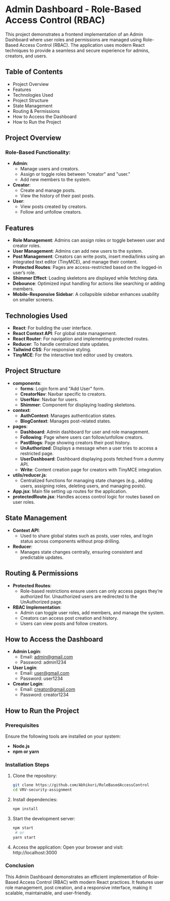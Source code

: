 # Admin Dashboard - Role-Based Access Control (RBAC)

This project demonstrates a frontend implementation of an Admin Dashboard where user roles and permissions are managed using Role-Based Access Control (RBAC). The application uses modern React techniques to provide a seamless and secure experience for admins, creators, and users.

## Table of Contents
- Project Overview
- Features
- Technologies Used
- Project Structure
- State Management
- Routing & Permissions
- How to Access the Dashboard
- How to Run the Project

## Project Overview

### Role-Based Functionality:
- **Admin**:
  - Manage users and creators.
  - Assign or toggle roles between "creator" and "user."
  - Add new members to the system.
- **Creator**:
  - Create and manage posts.
  - View the history of their past posts.
- **User**:
  - View posts created by creators.
  - Follow and unfollow creators.

## Features
- **Role Management**: Admins can assign roles or toggle between user and creator roles.
- **User Management**: Admins can add new users to the system.
- **Post Management**: Creators can write posts, insert media/links using an integrated text editor (TinyMCE), and manage their content.
- **Protected Routes**: Pages are access-restricted based on the logged-in user’s role.
- **Shimmer Effect**: Loading skeletons are displayed while fetching data.
- **Debounce**: Optimized input handling for actions like searching or adding members.
- **Mobile-Responsive Sidebar**: A collapsible sidebar enhances usability on smaller screens.

## Technologies Used
- **React**: For building the user interface.
- **React Context API**: For global state management.
- **React Router**: For navigation and implementing protected routes.
- **Reducer**: To handle centralized state updates.
- **Tailwind CSS**: For responsive styling.
- **TinyMCE**: For the interactive text editor used by creators.

## Project Structure
- **components**:
  - **forms**: Login form and "Add User" form.
  - **CreatorNav**: Navbar specific to creators.
  - **UserNav**: Navbar for users.
  - **Shimmer**: Component for displaying loading skeletons.
- **context**:
  - **AuthContext**: Manages authentication states.
  - **BlogContext**: Manages post-related states.
- **pages**:
  - **Dashboard**: Admin dashboard for user and role management.
  - **Following**: Page where users can follow/unfollow creators.
  - **PastBlogs**: Page showing creators their post history.
  - **UnAuthorized**: Displays a message when a user tries to access a restricted page.
  - **UserDashboard**: Dashboard displaying posts fetched from a dummy API.
  - **Write**: Content creation page for creators with TinyMCE integration.
- **utils/reducer.js**:
  - Centralized functions for managing state changes (e.g., adding users, assigning roles, deleting users, and managing posts).
- **App.jsx**: Main file setting up routes for the application.
- **protectedRoute.jsx**: Handles access control logic for routes based on user roles.

## State Management
- **Context API**:
  - Used to share global states such as posts, user roles, and login status across components without prop drilling.
- **Reducer**:
  - Manages state changes centrally, ensuring consistent and predictable updates.

## Routing & Permissions
- **Protected Routes**:
  - Role-based restrictions ensure users can only access pages they’re authorized for. Unauthorized users are redirected to the UnAuthorized page.
- **RBAC Implementation**:
  - Admin can toggle user roles, add members, and manage the system.
  - Creators can access post creation and history.
  - Users can view posts and follow creators.

## How to Access the Dashboard
- **Admin Login**:
  - Email: admin@gmail.com
  - Password: admin1234
- **User Login**:
  - Email: user@gmail.com
  - Password: user1234
- **Creator Login**:
  - Email: creator@gmail.com
  - Password: creator1234

## How to Run the Project

### Prerequisites
Ensure the following tools are installed on your system:
- **Node.js**
- **npm or yarn**

### Installation Steps
1. Clone the repository:
   ```bash
   git clone https://github.com/Abhikori/RoleBasedAccessControl  
   cd VRV-security-assignment  
2. Install dependencies:
   ```bash
   npm install
   ```
3. Start the development server:
   ```bash
   npm start  
    # or  
   yarn start 
   ``` 
4. Access the application: Open your browser and visit:
http://localhost:3000

### Conclusion
This Admin Dashboard demonstrates an efficient implementation of Role-Based Access Control (RBAC) with modern React practices. It features user role management, post creation, and a responsive interface, making it scalable, maintainable, and user-friendly.